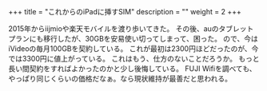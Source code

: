 +++
title = "これからのiPadに挿すSIM"
description = ""
weight = 2
+++

2015年からiijmioや楽天モバイルを渡り歩いてきた。
その後、auのタブレットプランにも移行したが、30GBを安易使い切ってしまって、困った。
ので、今はiVideoの毎月100GBを契約している。
これが最初は2300円ほどだったのが、今では3300円に値上がっている。
これはもう、仕方のないことだろうか。
もっと長い間契約をすればよかったのかと少し後悔している。
FUJI Wifiを調べても、やっぱり同じくらいの価格だなぁ。なら現状維持が最善だと思われる。
